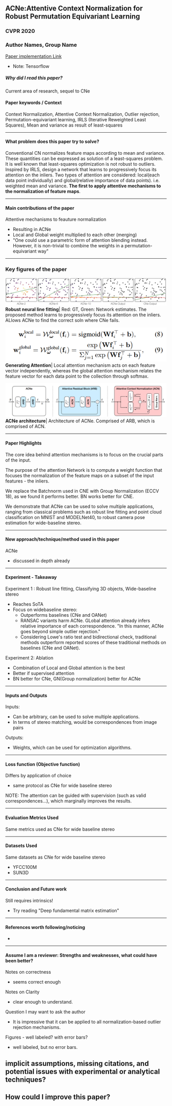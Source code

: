 ## ACNe:Attentive Context Normalization for Robust Permutation Equivariant Learning
### CVPR 2020
### Author Names, Group Name
[Paper implementation Link](https://github.com/vcg-uvic/acne)
* Note: Tensorflow


##### Why did I read this paper?
Current area of research, sequel to CNe

#### Paper keywords / Context
Context Normalization, Attentive Context Normalization, Outlier rejection, Permutation-equivariant learning, IRLS (Iterative Reweighted Least Squares), Mean and variance as result of least-squares

***

#### What problem does this paper try to solve?
Conventional CN normalizes feature maps according to mean and variance. These quantities can be expressed as solution of a least-squares problem. It is well known that least-squares optimization is not robust to outliers. Inspired by IRLS, design a network that learns to progressively focus its attention on the inliers. Two types of attention are considered: local(each data point individually) and global(relative importance of data points). i.e. weighted mean and variance. **The first to apply attentive mechanisms to the normalization of feature maps**.
***

#### Main contributions of the paper
Attentive mechanisms to feauture normalization
* Resulting in ACNe
* Local and Global weight multiplied to each other (merging)
* "One could use a parametric form of attention blending instead. However, it is non-trivial to combine the weights in a permutation-equivariant way"

***

### Key figures of the paper
![Robust neural line fitting](../assets/8/8_1.png)
**Robust neural line fitting**| Red: GT, Green: Network estimates. The proposed method learns to progressively focus its attention on the inliers. ALlows ACNe to find the correct soln where CNe fails.

![Generating Attention](../assets/8/8_2.png)
**Generating Attention**| Local attention mechanism acts on each feature vector independently, whereas the global attention mechanism relates the feature vector for each data point to the collection through softmax.

![ACNe architecture](../assets/8/8_3.png)
**ACNe architecture**| Architecture of ACNe. Comprised of ARB, which is comprised of ACN.
***

#### Paper Highlights
The core idea behind attention mechanisms is to focus on the crucial parts of the input. 

The purpose of the attention Network is to compute a weight function that focuses the normalization of the feature maps on a subset of the input features - the inliers. 

We replace the Batchnorm used in CNE with Group Normalization (ECCV 18), as we found it performs better. BN works better for CNE.

We demonstrate that ACNe can be used to solve multiple applications, ranging from classical problems such as robust line fitting and point cloud classification on MNIST and MODELNet40, to robust camera pose estimation for wide-baseline stereo.

***

#### New approach/technique/method used in this paper 
ACNe
* discussed in depth already
***

#### Experiment - Takeaway
Experiment 1 : Robust line fitting, Classifying 3D objects, Wide-baseline stereo
* Reaches SoTA
* Focus on widebaseline stereo:
  * Outperforms baselines (CNe and OANet)
  * RANSAC variants harm ACNe. GLobal attention already infers relative importance of each correspondence. "In this manner, ACNe goes beyond simple outlier rejection."
  * Considering Lowe's ratio test and bidirectional check, traditional methods outperform reported scores of these traditional methods on baselines (CNe and OANet).

Experiment 2: Ablation
* Combination of Local and Global attention is the best
* Better if supervised attention
* BN better for CNe, GN(Group normalization) better for ACNe

***

#### Inputs and Outputs 
Inputs:
* Can be arbitrary, can be used to solve multiple applications.
* In terms of stereo matching, would be correspondences from image pairs

Outputs:
* Weights, which can be used for optimization algorithms.

***

#### Loss function (Objective function)
Differs by application of choice
* same protocol as CNe for wide baseline stereo

NOTE: The attention can be guided with supervision (such as valid correspondences...), which marginally improves the results.

***

#### Evaluation Metrics Used
Same metrics used as CNe for wide baseline stereo

***

#### Datasets Used
Same datasets as CNe for wide baseline stereo
* YFCC100M
* SUN3D

***

#### Conclusion and Future work
Still requires intrinsics!
* Try reading "Deep fundamental matrix estimation"

***

#### References worth following/noticing
-

***

#### Assume I am a reviewer: Strengths and weaknesses, what could have been better?
Notes on correctness
- seems correct enough

Notes on Clarity
- clear enough to understand.

Question I may want to ask the author
- It is impressive that it can be applied to all normalization-based outlier rejection mechanisms.

Figures - well labeled? with error bars?
- well labeled, but no error bars.

implicit assumptions, missing citations, and potential issues with experimental or analytical techniques?
-

How could I improve this paper?
- 